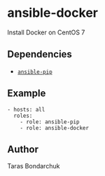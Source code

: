 # ansible-docker
Install Docker on CentOS 7


## Dependencies
* [`ansible-pip`](https://github.com/aliusmiles/ansible-pip)


## Example
    - hosts: all
      roles:
        - role: ansible-pip
        - role: ansible-docker


## Author
Taras Bondarchuk
